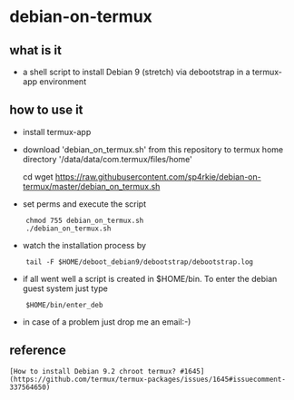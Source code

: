 debian-on-termux
================

what is it
----------

- a shell script to install Debian 9 (stretch) via debootstrap in a termux-app environment

how to use it
-------------

- install termux-app 
- download 'debian_on_termux.sh' from this repository to termux home directory '/data/data/com.termux/files/home'

    cd
    wget https://raw.githubusercontent.com/sp4rkie/debian-on-termux/master/debian_on_termux.sh

- set perms and execute the script
```
    chmod 755 debian_on_termux.sh
    ./debian_on_termux.sh
```
- watch the installation process by
```
    tail -F $HOME/deboot_debian9/debootstrap/debootstrap.log
```
- if all went well a script is created in $HOME/bin. To enter the debian guest system just type
```
    $HOME/bin/enter_deb
```
- in case of a problem just drop me an email:-)

reference
---------

    [How to install Debian 9.2 chroot termux? #1645](https://github.com/termux/termux-packages/issues/1645#issuecomment-337564650)
